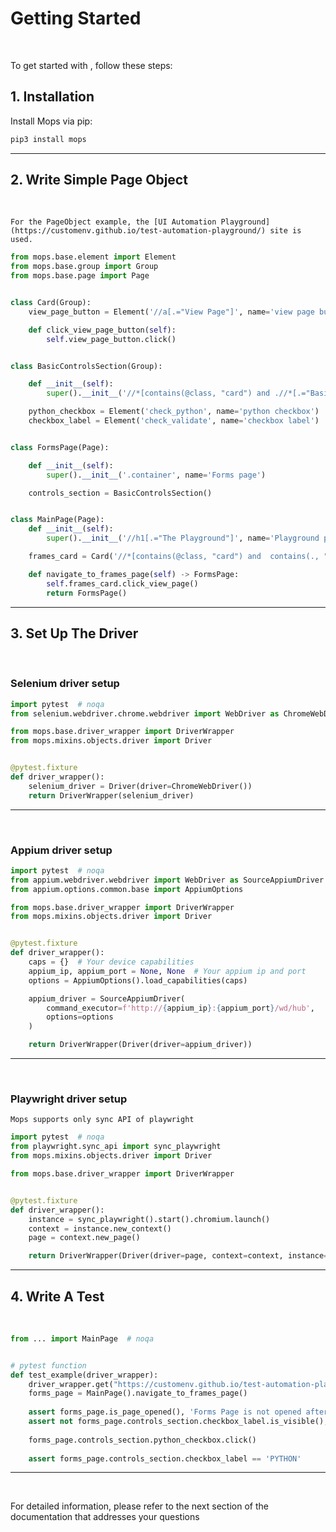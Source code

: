 # Getting Started

<br>

To get started with <Mops>, follow these steps:

## 1. Installation
Install Mops via pip:

```bash
pip3 install mops
```

---

## 2. Write Simple Page Object

<br>

```{note}
For the PageObject example, the [UI Automation Playground](https://customenv.github.io/test-automation-playground/) site is used.
``` 

```python
from mops.base.element import Element
from mops.base.group import Group
from mops.base.page import Page


class Card(Group):
    view_page_button = Element('//a[.="View Page"]', name='view page button')

    def click_view_page_button(self):
        self.view_page_button.click()


class BasicControlsSection(Group):

    def __init__(self):
        super().__init__('//*[contains(@class, "card") and .//*[.="Basic Form Controls"]]', name='For page')

    python_checkbox = Element('check_python', name='python checkbox')
    checkbox_label = Element('check_validate', name='checkbox label')


class FormsPage(Page):

    def __init__(self):
        super().__init__('.container', name='Forms page')

    controls_section = BasicControlsSection()


class MainPage(Page):
    def __init__(self):
        super().__init__('//h1[.="The Playground"]', name='Playground page')

    frames_card = Card('//*[contains(@class, "card") and  contains(., "Frames")]', name='frames card')

    def navigate_to_frames_page(self) -> FormsPage:
        self.frames_card.click_view_page()
        return FormsPage()
```

---

## 3. Set Up The Driver

<br>

### Selenium driver setup

```python
import pytest  # noqa
from selenium.webdriver.chrome.webdriver import WebDriver as ChromeWebDriver

from mops.base.driver_wrapper import DriverWrapper
from mops.mixins.objects.driver import Driver


@pytest.fixture
def driver_wrapper():
    selenium_driver = Driver(driver=ChromeWebDriver())
    return DriverWrapper(selenium_driver)
```

---

<br>

### Appium driver setup

```python
import pytest  # noqa
from appium.webdriver.webdriver import WebDriver as SourceAppiumDriver
from appium.options.common.base import AppiumOptions

from mops.base.driver_wrapper import DriverWrapper
from mops.mixins.objects.driver import Driver


@pytest.fixture
def driver_wrapper():
    caps = {}  # Your device capabilities
    appium_ip, appium_port = None, None  # Your appium ip and port
    options = AppiumOptions().load_capabilities(caps)

    appium_driver = SourceAppiumDriver(
        command_executor=f'http://{appium_ip}:{appium_port}/wd/hub',
        options=options
    )

    return DriverWrapper(Driver(driver=appium_driver))
```

---

<br>

### Playwright driver setup

```{attention}
Mops supports only sync API of playwright
```

```python
import pytest  # noqa
from playwright.sync_api import sync_playwright
from mops.mixins.objects.driver import Driver

from mops.base.driver_wrapper import DriverWrapper


@pytest.fixture
def driver_wrapper():
    instance = sync_playwright().start().chromium.launch()
    context = instance.new_context()
    page = context.new_page()

    return DriverWrapper(Driver(driver=page, context=context, instance=instance))
```

---

## 4. Write A Test

<br>

```python
from ... import MainPage  # noqa


# pytest function
def test_example(driver_wrapper):
    driver_wrapper.get("https://customenv.github.io/test-automation-playground/")
    forms_page = MainPage().navigate_to_frames_page()
    
    assert forms_page.is_page_opened(), 'Forms Page is not opened after navigation'
    assert not forms_page.controls_section.checkbox_label.is_visible(), 'Checkbox label unexpectedly visible'
    
    forms_page.controls_section.python_checkbox.click()
    
    assert forms_page.controls_section.checkbox_label == 'PYTHON'
```

---

<br>

For detailed information, please refer to the next section of the documentation that addresses your questions
